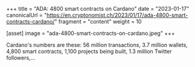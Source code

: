 +++
title = "ADA: 4800 smart contracts on Cardano"
date = "2023-01-17"
canonicalUrl = "https://en.cryptonomist.ch/2023/01/17/ada-4800-smart-contracts-cardano/"
fragment = "content"
weight = 10

[asset]
    image = "ada-4800-smart-contracts-on-cardano.jpeg"
+++

Cardano's numbers are these: 56 million transactions, 3.7 million wallets, 
4,800 smart contracts, 1,100 projects being built, 1.3 million Twitter 
followers,...
